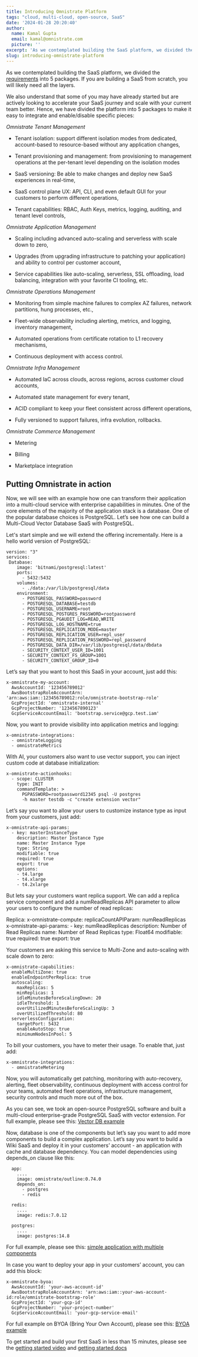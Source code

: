 ```yaml
---
title: Introducing Omnistrate Platform
tags: "cloud, multi-cloud, open-source, SaaS"
date: '2024-01-28 20:20:40'
author:
  name: Kamal Gupta
  email: kamal@omnistrate.com
  picture: ''
excerpt: 'As we contemplated building the SaaS platform, we divided the requirements into 5 packages. If you are building a SaaS from scratch, you will likely need all the layers.'
slug: introducing-omnistrate-platform
---
```


As we contemplated building the SaaS platform, we divided the [requirements][1] into 5 packages. If you are building a SaaS from scratch, you will likely need all the layers. 

We also understand that some of you may have already started but are actively looking to accelerate your SaaS journey and scale with your current team better. Hence, we have divided the platform into 5 packages to make it easy to integrate and enable/disable specific pieces:

*Omnistrate Tenant Management*

- Tenant isolation: support different isolation modes from dedicated, account-based to resource-based without any application changes,

- Tenant provisioning and management: from provisioning to management operations at the per-tenant level depending on the isolation modes

- SaaS versioning: Be able to make changes and deploy new SaaS experiences in real-time,

- SaaS control plane UX: API, CLI, and even default GUI for your customers to perform different operations,

- Tenant capabilities: RBAC, Auth Keys, metrics, logging, auditing, and tenant level controls,

*Omnistrate Application Management*

- Scaling including advanced auto-scaling and serverless with scale down to zero,

- Upgrades (from upgrading infrastructure to patching your application) and ability to control per customer account,

- Service capabilities like auto-scaling, serverless, SSL offloading, load balancing, integration with your favorite CI tooling, etc.

*Omnistrate Operations Management*

- Monitoring from simple machine failures to complex AZ failures, network partitions, hung processes, etc.,

- Fleet-wide observability including alerting, metrics, and logging, inventory management,

- Automated operations from certificate rotation to L1 recovery mechanisms,

- Continuous deployment with access control.

*Omnistrate Infra Management*

- Automated IaC across clouds, across regions, across customer cloud accounts,

- Automated state management for every tenant,

- ACID compliant to keep your fleet consistent across different operations,

- Fully versioned to support failures, infra evolution, rollbacks.

*Omnistrate Commerce Management*

- Metering

- Billing

- Marketplace integration

Putting Omnistrate in action
----------------------------

Now, we will see with an example how one can transform their application into a multi-cloud service with enterprise capabilities in minutes. One of the core elements of the majority of the application stack is a database. One of the popular database choices is PostgreSQL. Let’s see how one can build a Multi-Cloud Vector Database SaaS with PostgreSQL.

Let's start simple and we will extend the offering incrementally. Here is a hello world version of PostgreSQL:

    version: "3"
    services:
     Database:
        image: 'bitnami/postgresql:latest'
        ports:
          - 5432:5432
        volumes:
          - ./data:/var/lib/postgresql/data
        environment:
          - POSTGRESQL_PASSWORD=password
          - POSTGRESQL_DATABASE=testdb
          - POSTGRESQL_USERNAME=root
          - POSTGRESQL_POSTGRES_PASSWORD=rootpassword
          - POSTGRESQL_PGAUDIT_LOG=READ,WRITE
          - POSTGRESQL_LOG_HOSTNAME=true
          - POSTGRESQL_REPLICATION_MODE=master
          - POSTGRESQL_REPLICATION_USER=repl_user
          - POSTGRESQL_REPLICATION_PASSWORD=repl_password
          - POSTGRESQL_DATA_DIR=/var/lib/postgresql/data/dbdata
          - SECURITY_CONTEXT_USER_ID=1001
          - SECURITY_CONTEXT_FS_GROUP=1001
          - SECURITY_CONTEXT_GROUP_ID=0

Let’s say that you want to host this SaaS in your account, just add this:

    x-omnistrate-my-account:
      AwsAccountId: '123456789012'  
      AwsBootstrapRoleAccountArn: 'arn:aws:iam::123456789012:role/omnistrate-bootstrap-role'
      GcpProjectId: 'omnistrate-internal'
      GcpProjectNumber: '1234567890123' 
      GcpServiceAccountEmail: 'bootstrap.service@gcp.test.iam'

Now, you want to provide visibility into application metrics and logging:

    x-omnistrate-integrations:
      - omnistrateLogging
      - omnistrateMetrics

With AI, your customers also want to use vector support, you can inject custom code at database initialization:

    x-omnistrate-actionhooks:
      - scope: CLUSTER
        type: INIT
        commandTemplate: >
          PGPASSWORD=rootpassword12345 psql -U postgres
          -h master testdb -c "create extension vector"

Let’s say you want to allow your users to customize instance type as input from your customers, just add:

    x-omnistrate-api-params:
      - key: masterInstanceType
        description: Master Instance Type
        name: Master Instance Type
        type: String
        modifiable: true
        required: true
        export: true
        options:
        - t4.large
        - t4.xlarge
        - t4.2xlarge

But lets say your customers want replica support. We can add a replica service component and add a numReadReplicas API parameter to allow your users to configure the number of read replicas:

  Replica:
    x-omnistrate-compute:
      replicaCountAPIParam: numReadReplicas
    x-omnistrate-api-params:
      - key: numReadReplicas
        description: Number of Read Replicas
        name: Number of Read Replicas
        type: Float64
        modifiable: true
        required: true
        export: true

Your customers are asking this service to Multi-Zone and auto-scaling with scale down to zero:

    x-omnistrate-capabilities:
      enableMultiZone: true
      enableEndpointPerReplica: true
      autoscaling:
        maxReplicas: 5
        minReplicas: 1
        idleMinutesBeforeScalingDown: 20
        idleThreshold: 1
        overUtilizedMinutesBeforeScalingUp: 3
        overUtilizedThreshold: 80
      serverlessConfiguration:
        targetPort: 5432
        enableAutoStop: true
        minimumNodesInPool: 5

To bill your customers, you have to meter their usage. To enable that, just add:

    x-omnistrate-integrations:
      - omnistrateMetering

Now, you will automatically get patching, monitoring with auto-recovery, alerting, fleet observability, continuous deployment with access control for your teams, automated fleet operations, infrastructure management, security controls and much more out of the box.

As you can see, we took an open-source PostgreSQL software and built a multi-cloud enterprise-grade PostgreSQL SaaS with vector extension. For full example, please see this: [Vector DB example][2]

Now, database is one of the components but let’s say you want to add more components to build a complex application. Let’s say you want to build a Wiki SaaS and deploy it in your customers’ account - an application with cache and database dependency. You can model dependencies using depends_on clause like this:

      app:
        ....
        image: omnistrate/outline:0.74.0
        depends_on:
          - postgres
          - redis
    
      redis:
        ....
        image: redis:7.0.12
    
      postgres:
        ....
        image: postgres:14.8

For full example, please see this: [simple application with multiple components][3]

In case you want to deploy your app in your customers’ account, you can add this block:

    x-omnistrate-byoa:
      AwsAccountId: 'your-aws-account-id'
      AwsBootstrapRoleAccountArn: 'arn:aws:iam::your-aws-account-id:role/omnistrate-bootstrap-role'
      GcpProjectId: 'your-gcp-id'
      GcpProjectNumber: 'your-project-number'
      GcpServiceAccountEmail: 'your-gcp-service-email'

For full example on BYOA (Bring Your Own Account), please see this: [BYOA example][4]

To get started and build your first SaaS in less than 15 minutes, please see the [getting started video][5] and [getting started docs][6]


  [1]: https://blog.omnistrate.com/posts/52
  [2]: https://docs.omnistrate.com/examples/DBaaS-usecase/
  [3]: https://docs.omnistrate.com/examples/wiki/
  [4]: https://docs.omnistrate.com/examples/prometheus-byoa/
  [5]: https://www.youtube.com/watch?v=oR5rDa_jiqE
  [6]: https://docs.omnistrate.com/getting-started/
